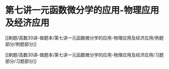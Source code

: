 # 第七讲一元函数微分学的应用-物理应用及经济应用
[[刷题/高数30讲-做题本/第七讲一元函数微分学的应用-物理应用及经济应用/例题部分/例题部分]]

[[刷题/高数30讲-做题本/第七讲一元函数微分学的应用-物理应用及经济应用/习题部分/习题部分]]